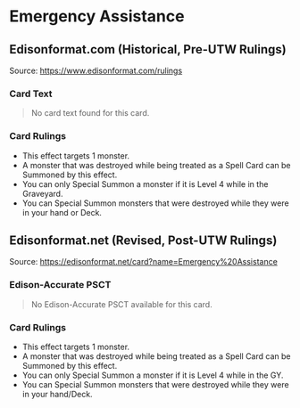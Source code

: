 # Emergency Assistance

## Edisonformat.com (Historical, Pre-UTW Rulings)

Source: https://www.edisonformat.com/rulings

### Card Text

> No card text found for this card.

### Card Rulings

*   This effect targets 1 monster.
*   A monster that was destroyed while being treated as a Spell Card can be Summoned by this effect.
*   You can only Special Summon a monster if it is Level 4 while in the Graveyard.
*   You can Special Summon monsters that were destroyed while they were in your hand or Deck.

## Edisonformat.net (Revised, Post-UTW Rulings)

Source: https://edisonformat.net/card?name=Emergency%20Assistance

### Edison-Accurate PSCT

> No Edison-Accurate PSCT available for this card.

### Card Rulings

*   This effect targets 1 monster.
*   A monster that was destroyed while being treated as a Spell Card can be Summoned by this effect.
*   You can only Special Summon a monster if it is Level 4 while in the GY.
*   You can Special Summon monsters that were destroyed while they were in your hand/Deck.
            